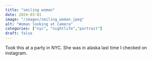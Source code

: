 ```yaml
---
title: "smiling woman"
date: 2024-03-01
image: "/images/smiling_woman.jpeg"
alt: "Woman looking at Camera"
categories: ["nyc", "nightlife","portrait"]
draft: false
---
```


Took this at a party in NYC. She was in alaska last time I checked on instagram.